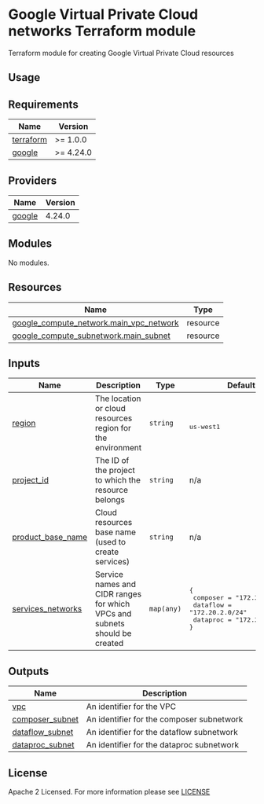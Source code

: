 # Google Virtual Private Cloud networks Terraform module
Terraform module for creating Google Virtual Private Cloud resources

## Usage


<!-- BEGIN_TF_DOCS -->
## Requirements
| Name                                                                      | Version   |
| ------------------------------------------------------------------------- | --------- |
| <a name="requirement_terraform"></a> [terraform](#requirement\_terraform) | >= 1.0.0  |
| <a name="requirement_google"></a> [google](#requirement\_google)          | >= 4.24.0 |

## Providers
| Name                                                       | Version |
| ---------------------------------------------------------- | ------- |
| <a name="provider_google"></a> [google](#provider\_google) | 4.24.0  |

## Modules
No modules.

## Resources
| Name                                                                                                                                          | Type     |
| --------------------------------------------------------------------------------------------------------------------------------------------- | -------- |
| [google_compute_network.main_vpc_network](https://registry.terraform.io/providers/hashicorp/google/latest/docs/resources/compute_network)     | resource |
| [google_compute_subnetwork.main_subnet](https://registry.terraform.io/providers/hashicorp/google/latest/docs/data-sources/compute_subnetwork) | resource |

## Inputs
| Name                                                                                      | Description                                                                | Type       | Default                                                                                                        | Required |
| ----------------------------------------------------------------------------------------- | -------------------------------------------------------------------------- | ---------- | -------------------------------------------------------------------------------------------------------------- | :------: |
| <a name="input_region"></a> [region](#input\_region)                                      | The location or cloud resources region for the environment                 | `string`   | <pre><br>us-west1</pre>                                                                                        |   yes    |
| <a name="input_project_id"></a> [project\_id](#input\_project\_id)                        | The ID of the project to which the resource belongs                        | `string`   | n/a                                                                                                            |   yes    |
| <a name="input_product_base_name"></a> [product\_base\_name](#input\_product\_base\_name) | Cloud resources base name (used to create services)                        | `string`   | n/a                                                                                                            |   yes    |
| <a name="input_services_networks"></a> [services\_networks](#input\_services\_networks)   | Service names and CIDR ranges for which VPCs and subnets should be created | `map(any)` | <pre>{<br> composer = "172.20.1.0/24"<br> dataflow = "172.20.2.0/24"<br> dataproc = "172.20.3.0/24"<br>}</pre> |   yes    |

## Outputs
| Name                                                                                | Description                               |
| ----------------------------------------------------------------------------------- | ----------------------------------------- |
| <a name="output_vpc"></a> [vpc](#output\_vpc)                                       | An identifier for the VPC                 |
| <a name="output_composer_subnet"></a> [composer\_subnet](#output\_composer\_subnet) | An identifier for the composer subnetwork |
| <a name="output_dataflow_subnet"></a> [dataflow\_subnet](#output\_dataflow\_subnet) | An identifier for the dataflow subnetwork |
| <a name="output_dataproc_subnet"></a> [dataproc\_subnet](#output\_dataproc\_subnet) | An identifier for the dataproc subnetwork |

<!-- END_TF_DOCS -->

## License

Apache 2 Licensed. For more information please see [LICENSE](https://github.com/data-platform-hq/terraform-google-vpc-networks/blob/main/LICENSE)

